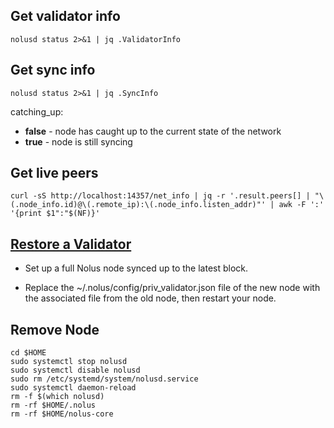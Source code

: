 ## Get validator info
```
nolusd status 2>&1 | jq .ValidatorInfo

```

## Get sync info
```
nolusd status 2>&1 | jq .SyncInfo

```
catching_up:<br>
- <b>false</b> - node has caught up to the current state of the network<br>
- <b>true</b> - node is still syncing


## Get live peers

```
curl -sS http://localhost:14357/net_info | jq -r '.result.peers[] | "\(.node_info.id)@\(.remote_ip):\(.node_info.listen_addr)"' | awk -F ':' '{print $1":"$(NF)}'
```

## [Restore a Validator](https://docs-nolus-protocol.notion.site/Run-a-Mainnet-Validator-f64624c3423c4c41922c3a1d0d342e17)

- Set up a full Nolus node synced up to the latest block.

- Replace the ~/.nolus/config/priv_validator.json file of the new node with the associated file from the old node, then restart your node.


## Remove Node
```
cd $HOME
sudo systemctl stop nolusd
sudo systemctl disable nolusd
sudo rm /etc/systemd/system/nolusd.service
sudo systemctl daemon-reload
rm -f $(which nolusd)
rm -rf $HOME/.nolus
rm -rf $HOME/nolus-core
```
